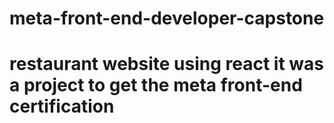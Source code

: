# meta-front-end-developer-capstone
# restaurant website using react it was a project to get the meta front-end certification
